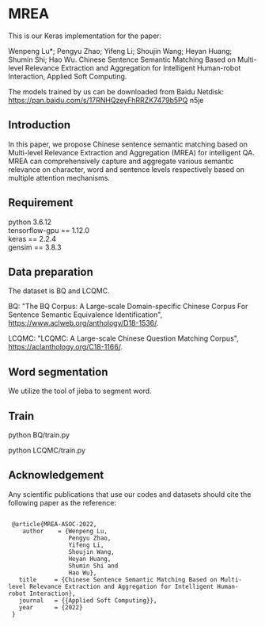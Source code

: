 # MREA

This is our Keras implementation for the paper:

Wenpeng Lu*; Pengyu Zhao; Yifeng Li; Shoujin Wang; Heyan Huang; Shumin Shi; Hao Wu. Chinese Sentence Semantic Matching Based on Multi-level Relevance Extraction and Aggregation for Intelligent Human-robot Interaction, Applied Soft Computing.

The models trained by us can be downloaded from Baidu Netdisk:   https://pan.baidu.com/s/17RNHQzeyFhRRZK7479b5PQ    n5je

## Introduction
In this paper, we propose Chinese sentence semantic matching based on Multi-level Relevance Extraction and Aggregation (MREA) for intelligent QA. MREA can comprehensively capture and aggregate various semantic relevance on character, word and sentence levels respectively based on multiple attention mechanisms.

## Requirement
python 3.6.12  
tensorflow-gpu == 1.12.0  
keras == 2.2.4  
gensim == 3.8.3  

## Data preparation
The dataset is BQ and LCQMC.

BQ: "The BQ Corpus: A Large-scale Domain-specific Chinese Corpus For Sentence Semantic Equivalence Identification", https://www.aclweb.org/anthology/D18-1536/.

LCQMC: "LCQMC: A Large-scale Chinese Question Matching Corpus", https://aclanthology.org/C18-1166/.

## Word segmentation
We utilize the tool of jieba to segment word.

## Train
python BQ/train.py    
 
python LCQMC/train.py    

## Acknowledgement
Any scientific publications that use our codes and datasets should cite the following paper as the reference:
<pre><code>
 @article{MREA-ASOC-2022, 
    author    = {Wenpeng Lu,  
                 Pengyu Zhao,  
                 Yifeng Li,                 
                 Shoujin Wang,                 
                 Heyan Huang,                
                 Shumin Shi and               
                 Hao Wu}, 
   title     = {Chinese Sentence Semantic Matching Based on Multi-level Relevance Extraction and Aggregation for Intelligent Human-robot Interaction}, 
   journal   = {{Applied Soft Computing}}, 
   year      = {2022} 
 }
</code></pre>
